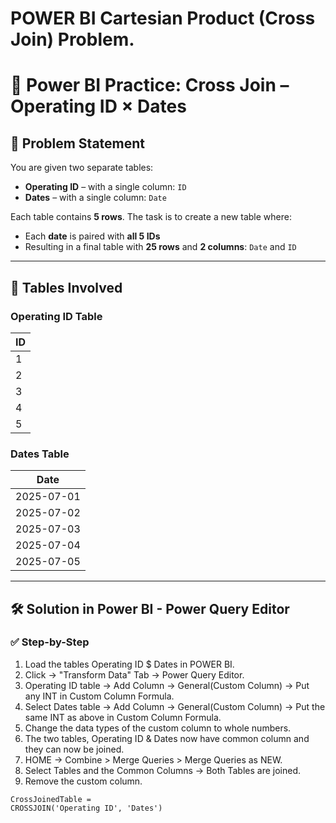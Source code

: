 # POWER BI Cartesian Product (Cross Join) Problem.
# 🔁 Power BI Practice: Cross Join – Operating ID × Dates

## 🧠 Problem Statement

You are given two separate tables:
- **Operating ID** – with a single column: `ID`
- **Dates** – with a single column: `Date`

Each table contains **5 rows**. The task is to create a new table where:
- Each **date** is paired with **all 5 IDs**
- Resulting in a final table with **25 rows** and **2 columns**: `Date` and `ID`

---

## 📂 Tables Involved

### Operating ID Table
| ID   |
|------|
| 1 |
| 2 |
| 3 |
| 4 |
| 5 |

### Dates Table
| Date       |
|------------|
| 2025-07-01 |
| 2025-07-02 |
| 2025-07-03 |
| 2025-07-04 |
| 2025-07-05 |

---

## 🛠️ Solution in Power BI - Power Query Editor

### ✅ Step-by-Step

1. Load the tables Operating ID $ Dates in POWER BI.
2. Click -> "Transform Data" Tab -> Power Query Editor.
3. Operating ID table -> Add Column -> General(Custom Column) -> Put any INT in Custom Column Formula.
4. Select Dates table -> Add Column -> General(Custom Column) -> Put the same INT as above in Custom Column Formula.
5. Change the data types of the custom column to whole numbers.
6. The two tables, Operating ID & Dates now have common column and they can now be joined.
7. HOME -> Combine > Merge Queries > Merge Queries as NEW.
8. Select Tables and the Common Columns -> Both Tables are joined.
9. Remove the custom column.
```DAX
CrossJoinedTable = 
CROSSJOIN('Operating ID', 'Dates')

